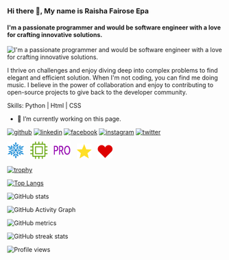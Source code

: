 ### Hi there 👋, My name is Raisha Fairose Epa 
#### I'm a passionate programmer and would be software engineer with a love for crafting innovative solutions.
![I'm a passionate programmer and would be software engineer with a love for crafting innovative solutions.](https://arturssmirnovs.github.io/github-profile-readme-generator/images/banner.png)

I thrive on challenges and enjoy diving deep into complex problems to find elegant and efficient solution. When I'm not coding, you can find me doing music. I believe in the power of collaboration and enjoy to contributing to open-source projects to give back to the developer community.

Skills: Python | Html | CSS

- 🔭 I’m currently working on this page. 


[<img src='https://cdn.jsdelivr.net/npm/simple-icons@3.0.1/icons/github.svg' alt='github' height='40'>](https://github.com/raishafairose)  [<img src='https://cdn.jsdelivr.net/npm/simple-icons@3.0.1/icons/linkedin.svg' alt='linkedin' height='40'>](https://www.linkedin.com/in/raishafairose/)  [<img src='https://cdn.jsdelivr.net/npm/simple-icons@3.0.1/icons/facebook.svg' alt='facebook' height='40'>](https://www.facebook.com/raisha.epa)  [<img src='https://cdn.jsdelivr.net/npm/simple-icons@3.0.1/icons/instagram.svg' alt='instagram' height='40'>](https://www.instagram.com/raishafairose/)  [<img src='https://cdn.jsdelivr.net/npm/simple-icons@3.0.1/icons/twitter.svg' alt='twitter' height='40'>](https://twitter.com/raishafairose)  

<a href='https://archiveprogram.github.com/'><img src='https://raw.githubusercontent.com/acervenky/animated-github-badges/master/assets/acbadge.gif' width='40' height='40'></a> <a href='https://docs.github.com/en/developers'><img src='https://raw.githubusercontent.com/acervenky/animated-github-badges/master/assets/devbadge.gif' width='40' height='40'></a> <a href='https://github.com/pricing'><img src='https://raw.githubusercontent.com/acervenky/animated-github-badges/master/assets/pro.gif' width='40' height='40'></a> <a href='https://stars.github.com/'><img src='https://raw.githubusercontent.com/acervenky/animated-github-badges/master/assets/starbadge.gif' width='35' height='35'></a> <a href='https://docs.github.com/en/github/supporting-the-open-source-community-with-github-sponsors'><img src='https://raw.githubusercontent.com/acervenky/animated-github-badges/master/assets/sponsorbadge.gif' width='35' height='35'></a> 

[![trophy](https://github-profile-trophy.vercel.app/?username=raishafairose)](https://github.com/ryo-ma/github-profile-trophy)

[![Top Langs](https://github-readme-stats.vercel.app/api/top-langs/?username=raishafairose)](https://github.com/anuraghazra/github-readme-stats)

![GitHub stats](https://github-readme-stats.vercel.app/api?username=raishafairose&show_icons=true&count_private=true)  

![GitHub Activity Graph](https://activity-graph.herokuapp.com/graph?username=raishafairose)  

![GitHub metrics](https://metrics.lecoq.io/raishafairose)  

![GitHub streak stats](https://streak-stats.demolab.com/?user=raishafairose)  

![Profile views](https://gpvc.arturio.dev/raishafairose)  
